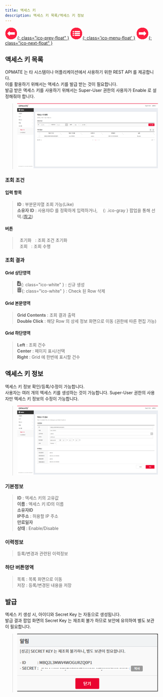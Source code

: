 ```yaml
---
title: 엑세스 키  
description: 엑세스 키 목록/엑세스 키 정보  
---
```


<link rel="stylesheet" type="text/css" href="../css/opme.css">

<!-- Defined -->
[accesskey-lst]: img/accesskey-lst.png
[accesskey-dtl]: img/accesskey-dtl.png
[accesskey-new]: img/accesskey-new.png
[ico-search]: img/icon/ico-search.png
[ico-del]: img/icon/ico-del.png
[ico-add]: img/icon/ico-add.png
[popup-user]: PopupUser.md

<!-- Floating Menu -->
[prev]: File.html "파일상세"
[menu]: index.html "목차"
[next]: System.html "시스템속성"
[ico-prev]: img/icon/ico-prev.png
[ico-menu]: img/icon/ico-menu.png
[ico-next]: img/icon/ico-next.png
[![이전][ico-prev]{: class="ico-prev-float" }][prev]
[![목차][ico-menu]{: class='ico-menu-float' }][menu]
[![다음][ico-next]{: class="ico-next-float" }][next]

## 액세스 키 목록
OPMATE 는 타 시스템이나 어플리케이션에서 사용하기 위한 REST API 를 제공합니다.  
이를 활용하기 위해서는 액세스 키를 발급 받는 것이 필요합니다.  
발급 받은 액세스 키를 사용하기 위해서는 Super-User 권한의 사용자가 Enable 로 설정해줘야 합니다.

> ![엑세스 키 목록][accesskey-lst]

### 조회 조건

#### 입력 항목
> **ID** : 부분문자열 조회 가능(Like)   
> **소유자 ID** : 사용자ID 를 정확하게 입력하거나, ![소유자 조회][ico-search]{: .ico-gray } 팝업을 통해 선택.([참고][popup-user])  

#### 버튼
> <kbd class="btn-gray">&nbsp;초기화&nbsp;</kbd> : 조회 조건 초기화  
> <kbd class="btn-red">&nbsp;조회&nbsp;</kbd> : 조회 수행  
 
### 조회 결과

#### Grid 상단영역  
> ![추가/등록][ico-add]{: class="ico-white" } : 신규 생성  
> ![삭제][ico-del]{: class="ico-white" } : Check 된 Row 삭제

#### Grid 본문영역
> **Grid Contents** : 조회 결과 출력  
> **Double Click** : 해당 Row 의 상세 정보 화면으로 이동 (권한에 따른 편집 가능)

#### Grid 하단영역
> **Left** : 조회 건수  
> **Center** : 페이지 표시/선택  
> **Right** : Grid 에 한번에 표시할 건수  

## 엑세스 키 정보
엑세스 키 정보 확인/등록/수정이 가능합니다.  
사용자는 여러 개의 엑세스 키를 생성하는 것이 가능합니다.
Super-User 권한의 사용자만 엑세스 키 정보의 수정이 가능합니다.  

> ![엑세스 키 정보][accesskey-dtl]
 
### 기본정보

> **ID** : 엑세스 키의 고유값    
> **이름** : 엑세스 키 ID의 이름  
> **소유자ID**  
> **IP주소** : 허용할 IP 주소    
> **만료일자**  
> **상태** : Enable/Disable

### 이력정보
> 등록/변경과 관련된 이력정보

### 하단 버튼영역
> <kbd class="btn-gray">목록</kbd> : 목록 화면으로 이동  
> <kbd class="btn-red">저장</kbd> : 등록/변경된 내용을 저장  

## 발급
엑세스 키 생성 시, 아이디와 Secret Key 는 자동으로 생성됩니다.  
발급 결과 팝업 화면의 Secret Key 는 재조회 불가 하므로 보안에 유의하여 별도 보관이 필요합니다.

> ![발급][accesskey-new]

